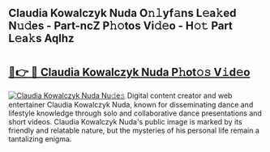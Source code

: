 ## Claudia Kowalczyk Nuda O𝚗𝚕yf𝚊ns L𝚎a𝚔ed N𝚞𝚍es - Part-ncZ P𝚑𝚘tos Vi𝚍𝚎o - H𝚘𝚝 Part L𝚎a𝚔s Aqlhz

# <h2><a href="http://kfdlexk.oniu.top/?m=Claudia+Kowalczyk+Nuda">🔗👉 🔴 Claudia Kowalczyk Nuda P𝚑ot𝚘𝚜 V𝚒d𝚎o</a></h2>

[![Claudia Kowalczyk Nuda Nu𝚍e𝚜](https://i.imgur.com/0qMVB7G.gif)](http://kfdlexk.oniu.top/?m=Claudia+Kowalczyk+Nuda)
Digital content creator and web entertainer Claudia Kowalczyk Nuda, known for disseminating dance and lifestyle knowledge through solo and collaborative dance presentations and short videos. Claudia Kowalczyk Nuda's public image is marked by its friendly and relatable nature, but the mysteries of his personal life remain a tantalizing enigma.  
